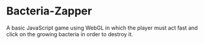 # Bacteria-Zapper
A basic JavaScript game using WebGL in which the player must act fast and click on the growing bacteria in order to destroy it.
